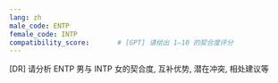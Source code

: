 ```yaml
---
lang: zh
male_code: ENTP
female_code: INTP
compatibility_score:       # [GPT] 请给出 1–10 的契合度评分
---
```


[DR] 请分析 ENTP 男与 INTP 女的契合度, 互补优势, 潜在冲突, 相处建议等


